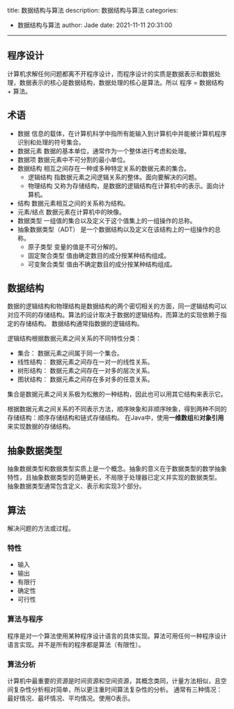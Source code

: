 title: 数据结构与算法
description: 数据结构与算法
categories:
  - 数据结构与算法
author: Jade
date: 2021-11-11 20:31:00
---
## 程序设计
计算机求解任何问题都离不开程序设计，而程序设计的实质是数据表示和数据处理，数据表示的核心是数据结构，数据处理的核心是算法。所以 程序 = 数据结构 + 算法。

## 术语
- 数据
信息的载体，在计算机科学中指所有能输入到计算机中并能被计算机程序识别和处理的符号集合。
- 数据元素
数据的基本单位，通常作为一个整体进行考虑和处理。
- 数据项
数据元素中不可分割的最小单位。
- 数据结构
相互之间存在一种或多种特定关系的数据元素的集合。
  - 逻辑结构
  指数据元素之间逻辑关系的整体。面向要解决的问题。
  - 物理结构
  又称为存储结构，是数据的逻辑结构在计算机中的表示。面向计算机。
- 结构
数据元素相互之间的关系称为结构。
- 元素/结点
数据元素在计算机中的映像。
- 数据类型
一组值的集合以及定义于这个值集上的一组操作的总称。
- 抽象数据类型（ADT）
是一个数据结构以及定义在该结构上的一组操作的总称。
  - 原子类型 
  变量的值是不可分解的。
  - 固定聚合类型 
  值由确定数目的成分按某种结构组成。
  - 可变聚合类型 
  值由不确定数目的成分按某种结构组成。

## 数据结构 
数据的逻辑结构和物理结构是数据结构的两个密切相关的方面，同一逻辑结构可以对应不同的存储结构。算法的设计取决于数据的逻辑结构，而算法的实现依赖于指定的存储结构。
数据结构通常指数据的逻辑结构。

逻辑结构根据数据元素之间关系的不同特性分类：
- 集合： 数据元素之间属于同一个集合。
- 线性结构： 数据元素之间存在一对一的线性关系。
- 树形结构： 数据元素之间存在一对多的层次关系。
- 图状结构： 数据元素之间存在多对多的任意关系。

集合是数据元素之间关系极为松散的一种结构，因此也可以用其它结构来表示它。

根据数据元素之间关系的不同表示方法，顺序映象和非顺序映象，得到两种不同的存储结构：顺序存储结构和链式存储结构。
在Java中，使用**一维数组**和**对象引用**来实现数据的存储结构。

## 抽象数据类型
抽象数据类型和数据类型实质上是一个概念。抽象的意义在于数据类型的数学抽象特性，且抽象数据类型的范畴更长，不局限于处理器已定义并实现的数据类型。
抽象数据类型通常包含定义、表示和实现3个部分。

## 算法
解决问题的方法或过程。

### 特性
- 输入
- 输出
- 有限行
- 确定性
- 可行性

### 算法与程序
程序是对一个算法使用某种程序设计语言的具体实现。算法可用任何一种程序设计语言实现。并不是所有的程序都是算法（有限性）。
    
### 算法分析
计算机中最重要的资源是时间资源和空间资源，其概念类同，计量方法相似，且空间复杂性分析相对简单，所以更注重时间算法复杂性的分析。
通常有三种情况：最好情况、最坏情况、平均情况。使用O表示。